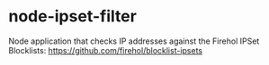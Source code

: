 # node-ipset-filter
Node application that checks IP addresses against the Firehol IPSet Blocklists: https://github.com/firehol/blocklist-ipsets
